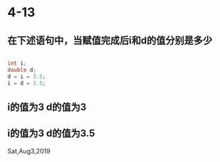 # 4-13

## 在下述语句中，当赋值完成后i和d的值分别是多少

```c++

int i;
double d;
d = i = 3.5;
i = d = 3.5;

```

## i的值为3 d的值为3

## i的值为3 d的值为3.5

Sat,Aug3,2019